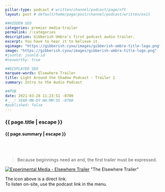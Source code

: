 ```yaml
---
pillar-type: podcast # written/channel/podcast/page/nft
layout: post # default/home/page/post/channel/podcast/written/exit

##HIDDEN SEO
categories: premier media-trailer
permalink: /:categories
description: Gibberish Umbra's first podcast audio trailer.
excerpt: You have to hear it to believe it.
ogimage: "https://gibberish.cyou/images/gibberish-umbra-title-logo.png"  #fb image
image: "https://gibberish.cyou/images/gibberish-umbra-title-logo.png"    #goo.gl image
#jsonld: jsonld-id                                                        #which sd config
#navworthy: true

##DISPLAYED SEO
marquee-words: Elsewhere Trailer
title: Light Around the Shadow Podcast - Trailer 1
summary: Intro to the Audio Podcast

##PUB 
date: 2021-03-28 11:23:51 -0700
#___: YEAR-MN-DY HH:MM:SS -0700
#published: false
---
```

<h3 class="post-title">{{ page.title | escape }}</h3>
<h4 class="post-title">{{ page.summary | escape }}</h4><br><br>

>Because beginnings need an end, the first trailer must be expressed. 

[![Experimental Media - Elsewhere Trailer](https://gibberish.cyou/gibberish-umbra-48-icon.png)](https://stream.redcircle.com/episodes/d189bd11-d0cc-4ec0-87d9-af029eed503b/stream.mp3 "Elsewhere Trailer") "The Elsewhere Trailer"

The icon above is a direct link.<br>
To listen on-site, use the podcast link in the menu.